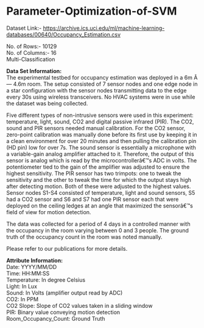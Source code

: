 # Parameter-Optimization-of-SVM

Dataset Link:- https://archive.ics.uci.edu/ml/machine-learning-databases/00640/Occupancy_Estimation.csv

No. of Rows:- 10129<br>
No. of Columns:- 16<br>
Multi-Classification<br>

**Data Set Information:**
<br>
The experimental testbed for occupancy estimation was deployed in a 6m Ã— 4.6m room. The setup consisted of 7 sensor nodes and one edge node in a star configuration with the sensor nodes transmitting data to the edge every 30s using wireless transceivers. No HVAC systems were in use while the dataset was being collected.

Five different types of non-intrusive sensors were used in this experiment: temperature, light, sound, CO2 and digital passive infrared (PIR). The CO2, sound and PIR sensors needed manual calibration. For the CO2 sensor, zero-point calibration was manually done before its first use by keeping it in a clean environment for over 20 minutes and then pulling the calibration pin (HD pin) low for over 7s. The sound sensor is essentially a microphone with a variable-gain analog amplifier attached to it. Therefore, the output of this sensor is analog which is read by the microcontrollerâ€™s ADC in volts. The potentiometer tied to the gain of the amplifier was adjusted to ensure the highest sensitivity. The PIR sensor has two trimpots: one to tweak the sensitivity and the other to tweak the time for which the output stays high after detecting motion. Both of these were adjusted to the highest values. Sensor nodes S1-S4 consisted of temperature, light and sound sensors, S5 had a CO2 sensor and S6 and S7 had one PIR sensor each that were deployed on the ceiling ledges at an angle that maximized the sensorâ€™s field of view for motion detection.

The data was collected for a period of 4 days in a controlled manner with the occupancy in the room varying between 0 and 3 people. The ground truth of the occupancy count in the room was noted manually.

Please refer to our publications for more details.

**Attribute Information:**
<br>
Date: YYYY/MM/DD<br>
Time: HH:MM:SS<br>
Temperature: In degree Celsius<br>
Light: In Lux<br>
Sound: In Volts (amplifier output read by ADC)<br>
CO2: In PPM<br>
CO2 Slope: Slope of CO2 values taken in a sliding window<br>
PIR: Binary value conveying motion detection<br>
Room_Occupancy_Count: Ground Truth<br>

